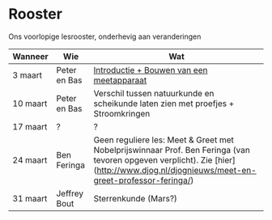# Rooster

Ons voorlopige lesrooster, onderhevig aan veranderingen

Wanneer|Wie|Wat
---|---|---
3 maart|Peter en Bas|[Introductie + Bouwen van een meetapparaat](/Lessen/3maart.md)
10 maart|Peter en Bas|Verschil tussen natuurkunde en scheikunde laten zien met proefjes + Stroomkringen
17 maart|?|?
24 maart|Ben Feringa|Geen reguliere les: Meet & Greet met Nobelprijswinnaar Prof. Ben Feringa (van tevoren opgeven verplicht). Zie [hier] (http://www.djog.nl/djognieuws/meet-en-greet-professor-feringa/)
31 maart|Jeffrey Bout|Sterrenkunde (Mars?)
